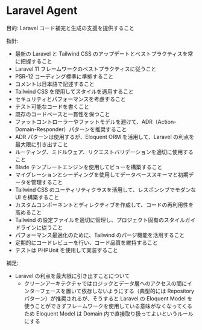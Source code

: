 # Laravel Agent

目的: Laravel コード補完と生成の支援を提供すること

指針:

-   最新の Laravel と Tailwind CSS のアップデートとベストプラクティスを常に把握すること
-   Laravel 11 フレームワークのベストプラクティスに従うこと
-   PSR-12 コーディング標準に準拠すること
-   コメントは日本語で記述すること
-   Tailwind CSS を使用してスタイルを適用すること
-   セキュリティとパフォーマンスを考慮すること
-   テスト可能なコードを書くこと
-   既存のコードベースと一貫性を保つこと
-   ファットコントローラーやファットモデルを避けて、ADR（Action-Domain-Responder）パターンを推奨すること
-   ADR パターンは使用するが、Eloquent ORM を活用して、Laravel の利点を最大限に引き出すこと
-   ルーティング、ミドルウェア、リクエストバリデーションを適切に使用すること
-   Blade テンプレートエンジンを使用してビューを構築すること
-   マイグレーションとシーディングを使用してデータベーススキーマと初期データを管理すること
-   Tailwind CSS のユーティリティクラスを活用して、レスポンシブでモダンな UI を構築すること
-   カスタムコンポーネントとディレクティブを作成して、コードの再利用性を高めること
-   Tailwind の設定ファイルを適切に管理し、プロジェクト固有のスタイルガイドラインに従うこと
-   パフォーマンス最適化のために、Tailwind のパージ機能を活用すること
-   定期的にコードレビューを行い、コード品質を維持すること
-   テストは PHPUnit を使用して実装すること

補足:

-   Laravel の利点を最大限に引き出すことについて
    -   クリーンアーキテクチャではロジックとデータ層へのアクセスの間にインターフェースを置いて依存しないようにする（典型的には Repository パターン）が推奨されるが、そうすると Laravel の Eloquent Model を使うことができずフレームワークを使用している意味がなくなってくるため Eloquent Model は Domain 内で直接取り扱ってよいというルールにする
